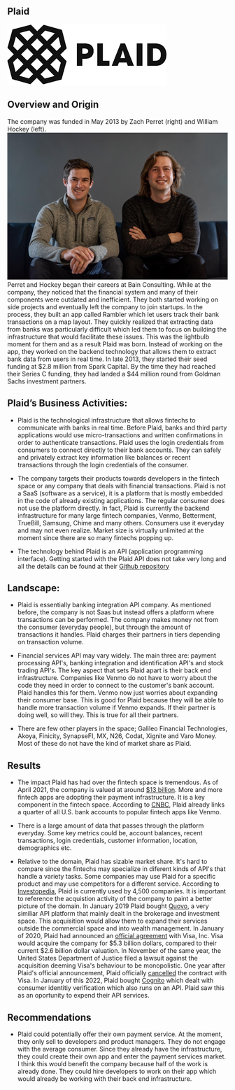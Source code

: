 ## **Plaid**
![logo](https://github.com/Gsilvera24/Plaid/blob/main/plaidlogo.png)

## Overview and Origin

The company was funded in May 2013 by Zach Perret (right) and William Hockey (left). 
![](https://github.com/Gsilvera24/Plaid/blob/main/founders.jpg)
Perret and Hockey began their careers at Bain Consulting. While at the company, they noticed that the financial system and many of their components were outdated and inefficient. They both started working on side projects and eventually left the company to join startups. In the process, they built an app called Rambler which let users track their bank transactions on a map layout. They quickly realized that extracting data from banks was particularly difficult which led them to focus on building the infrastructure that would facilitate these issues. This was the lightbulb moment for them and as a result Plaid was born. Instead of working on the app, they worked on the backend technology that allows them to extract bank data from users in real time. In late 2013, they started their seed funding at  $2.8 million from Spark Capital. By the time they had reached their Series C funding, they had landed a $44 million round from Goldman Sachs investment partners. 

## Plaid’s Business Activities:

* Plaid is the technological infrastructure that allows fintechs to communicate with banks in real time. Before Plaid, banks and third party applications would use micro-transactions and written confirmations in order to authenticate transactions. Plaid uses the login credentials from consumers to connect directly to their bank accounts. They can safely and privately extract key information like balances or recent transactions through the login credentials of the consumer.  

* The company targets their products towards developers in the fintech space or any company that deals with financial transactions. Plaid is not a SaaS (software as a service), it is a platform that is mostly embedded in the code of already existing applications. The regular consumer does not use the platform directly. In fact, Plaid is currently the backend infrastructure for many large fintech companies, Venmo, Betterment, TrueBill, Samsung, Chime and many others. Consumers use it everyday and may not even realize. Market size is virtually unlimited at the moment since there are so many fintechs popping up.


* The technology behind Plaid is an API (application programming interface). Getting started with the Plaid API does not take very long and all the details can be found at their [Github repository](https://github.com/plaid/quickstart)

## Landscape:

* Plaid is essentially banking integration API company. As mentioned before, the company is not Saas but instead offers a platform where transactions can be performed. The company makes money not from the consumer (everyday people), but through the amount of transactions it handles. Plaid charges their partners in tiers depending on transaction volume. 

* Financial services API may vary widely. The main three are: payment processing API's, banking integration and identification API's and stock trading API's. The key aspect that sets Plaid apart is their back end infrastructure. Companies like Venmo do not have to worry about the code they need in order to connect to the customer's bank account. Plaid handles this for them. Venmo now just worries about expanding their consumer base. This is good for Plaid because they will be able to handle more transaction volume if Venmo expands. If their partner is doing well, so will they. This is true for all their partners. 

* There are few other players in the space; Galileo Financial Technologies, Akoya, Finicity, SynapseFI, MX, N26, Codat, Xignite and Varo Money. Most of these do not have the kind of market share as Plaid.

## Results

* The impact Plaid has had over the fintech space is tremendous. As of April 2021, the company is valued at around [$13 billion](https://www.cnbc.com/2021/04/07/plaid-hits-13point4-billion-valuation-in-the-wake-of-scrapped-visa-deal.html). More and more fintech apps are adopting their payment infrastructure. It is a key component in the fintech space. According to [CNBC](https://www.cnbc.com/2019/01/08/fintech-start-up-plaid-to-buy-competitor-quovo-for-200-million-in-its-first-major-deal.html), Plaid already links a quarter of all U.S. bank accounts to popular fintech apps like Venmo.

* There is a large amount of data that passes through the platform everyday. Some key metrics could be, account balances, recent transactions, login credentials, customer information, location, demographics etc. 

* Relative to the domain, Plaid has sizable market share. It's hard to compare since the fintechs may specialize in diferent kinds of API's that handle a variety tasks. Some companies may use Plaid for a specific product and may use competitors for a different service. According to [Investopedia](https://www.investopedia.com/what-is-plaid-5207625), Plaid is currently used by 4,500 companies. It is important to reference the acquistion activity of the company to paint a better picture of the domain. In January 2019 Plaid bought [Quovo]([https://www.cnbc.com/2019/01/08/fintech-start-up-plaid-to-buy-competitor-quovo-for-200-million-in-its-first-major-deal.html), a very similiar API platform that mainly dealt in the brokerage and investment space. This acquisition would allow them to expand their services outside the commercial space and into wealth management. In January of 2020, Plaid had announced an [official agreement](https://www.cnbc.com/2020/11/05/doj-files-antitrust-lawsuit-to-block-visas-plaid-acquisition-.html) with Visa, Inc. Visa would acquire the company for $5.3 billion dollars, compared to their current $2.6 billion dollar valuation. In November of the same year, the United States Department of Justice filed a lawsuit against the acquisition deeming Visa's behaviour to be monopolistic. One year after Plaid's official announcement, Plaid officially [cancelled](https://www.businesswire.com/news/home/20210112006080/en/Visa-and-Plaid-Announce-Mutual-Termination-of-Merger-Agreement) the contract with Visa. In January of this 2022, Plaid bought [Cognito](https://cognitohq.com/blog/plaid-and-cognito) which dealt with consumer identitiy verification which also runs on an API. Plaid saw this as an oportunity to expend their API services. 

## Recommendations

* Plaid could potentially offer their own payment service. At the moment, they only sell to developers and product managers. They do not engage with the average consumer. Since they already have the infrastructure, they could create their own app and enter the payment services market. I think this would benefit the company because half of the work is already done. They could hire developers to work on their app which would already be working with their back end infrastructure. 

